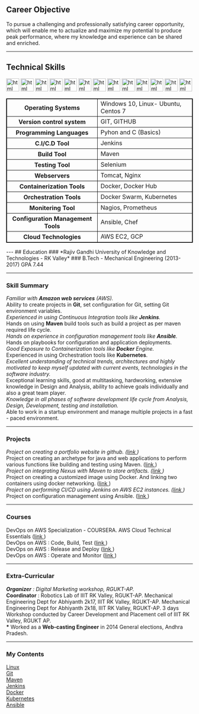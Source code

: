 ## Career Objective

To pursue a challenging and professionally satisfying career opportunity, which will enable me to actualize and maximize my potential to produce peak performance, where my knowledge and experience can be shared and enriched.

---

## Technical Skills
<p align='left'>
  <img src="https://upload.wikimedia.org/wikipedia/commons/thumb/3/35/Tux.svg/1200px-Tux.svg.png" alt="html" width="35" height="35">
   <img src="https://git-scm.com/images/logos/downloads/Git-Icon-1788C.png" alt="html" width="35" height="35">
   <img src="https://upload.wikimedia.org/wikipedia/commons/thumb/5/52/Apache_Maven_logo.svg/2560px-Apache_Maven_logo.svg.png" alt="html" width="35" height="35">
   <img src="https://user-images.githubusercontent.com/7955995/29498304-ee71d418-85c6-11e7-9f95-e87a4439ed3c.png" alt="html" width="35" height="35">
   <img src="https://www.logolynx.com/images/logolynx/s_59/59c885c20205e66a44aa9b812defd201.jpeg" alt="html" width="35" height="35">
   <img src="https://logowik.com/content/uploads/images/jenkins8460.jpg" alt="html" width="35" height="35">
   <img src="https://logos-world.net/wp-content/uploads/2021/02/Docker-Symbol.png" alt="html" width="35" height="35">
   <img src="https://www.vectorlogo.zone/logos/kubernetes/kubernetes-ar21.png" alt="html" width="35" height="35">
  <img src="https://upload.wikimedia.org/wikipedia/commons/thumb/2/24/Ansible_logo.svg/1664px-Ansible_logo.svg.png" alt="html" width="35" height="35">
  <img src="https://www.vectorlogo.zone/logos/terraformio/terraformio-ar21.png" alt="html" width="35" height="35">
  <img src="https://www.nagios.org/wp-content/uploads/2015/06/Nagios-Logo.jpg" alt="html" width="35" height="35">
  <img src="https://www.vectorlogo.zone/logos/prometheusio/prometheusio-ar21.png" alt="html" width="35" height="35">
  <img src="https://upload.wikimedia.org/wikipedia/commons/thumb/9/93/Amazon_Web_Services_Logo.svg/1200px-Amazon_Web_Services_Logo.svg.png" alt="html" width="35" height="35">
  
</p>

<html>
<head>
<style>
table, th, td {
  border: 1px solid black;
}
</style>
</head>
<body>
<table style="width:100%">
  <tr>
    <th>Operating Systems</th>
    <td>Windows 10, Linux- Ubuntu, Centos 7</td> 
  </tr>
  <tr>
    <th>Version control system</th>
    <td>GIT, GITHUB</td>
  </tr>
  <tr>
    <th>Programming Languages</th>
    <td>Pyhon and C (Basics)</td>
  </tr>
  <tr>
    <th>C.I/C.D Tool</th>
    <td>Jenkins</td>
  </tr>
  <tr>
    <th>Build Tool</th>
    <td>Maven</td>
  </tr>
  <tr>
    <th>Testing Tool</th>
    <td>Selenium</td>
  </tr>
  <tr>
    <th>Webservers</th>
    <td>Tomcat, Nginx</td>
  </tr>
  <tr>
    <th>Containerization Tools</th>
    <td>Docker, Docker Hub</td>
  </tr>
  <tr>
    <th>Orchestration Tools</th>
    <td>Docker Swarm, Kubernetes</td>
  </tr>
  <tr>
    <th>Monitering Tool</th>
    <td>Nagios, Prometheus</td>
  </tr>
  <tr>
    <th>Configuration Management Tools</th>
    <td>Ansible, Chef</td>
  </tr>
  <tr>
    <th>Cloud Technologies</th>
    <td>AWS EC2, GCP</td>
  </tr>
</table>

</body>
</html>
---
## Education
### *Rajiv Gandhi University of Knowledge and Technologies - RK Valley*
### B.Tech - Mechanical Engineering (2013- 2017)
GPA 7.44

---

### Skill Summary
<b>*</b> Familiar with <b>Amazon web services</b> (AWS).<br>
<b>*</b> Ability to create projects in <b>Git</b>, set configuration for Git, setting Git environment variables.<br>
<b>*</b> Experienced in using Continuous Integration tools like <b>Jenkins</b>.<br>
<b>*</b> Hands on using <b>Maven</b> build tools such as build a project as per maven required life cycle.<br>
<b>*</b> Hands on experience in configuration management tools like <b>Ansible</b>.<br>
<b>*</b> Hands on playbooks for configuration and application deployments.<br>
<b>*</b> Good Exposure to Containerization tools like <b>Docker</b> Engine.<br>
<b>*</b> Experienced in using Orchestration tools like <b>Kubernetes</b>.<br>
<b>*</b> Excellent understanding of technical trends, architectures and highly motivated to keep myself updated with current events, technologies in the software industry.<br> 
<b>*</b> Exceptional learning skills, good at multitasking, hardworking, extensive knowledge in Design and Analysis, ability to achieve goals individually and also a great team player.<br>
<b>*</b> Knowledge in all phases of software development life cycle from Analysis, Design, Development, testing and installation.<br>
<b>*</b> Able to work in a startup environment and manage multiple projects in a fast - paced environment.<br>

---

### Projects
<b>*</b> Project on creating a portfolio website in github. (<a href="http://bahadoor009.github.io/">link </a>)<br>
<b>*</b> Project on creating an archetype for java and web applications to perform various functions like building and testing using Maven. (<a href="https://bahadoor009.github.io/maven/">link </a>)<br>
<b>*</b> Project on integrating Nexus with Maven to store artifacts. (<a href="https://bahadoor009.github.io/maven/">link </a>)<br>
<b>*</b> Project on creating a customized image using Docker. And linking two containers using docker networking. (<a href="https://bahadoor009.github.io/docker/">link </a>)<br>
<b>*</b> Project on performing CI/CD using Jenkins on AWS EC2 instances. (<a href="https://bahadoor009.github.io/jenkins/">link </a>)<br>
<b>*</b> Project on configuration management using Ansible. (<a href="https://bahadoor009.github.io/ansible/">link </a>)<br>

---
### Courses

DevOps on AWS Specialization - COURSERA.
AWS Cloud Technical Essentials (<a href="https://coursera.org/share/69db295c2d3a85633bd0d364dd9edfc9">link </a>)<br>
DevOps on AWS : Code, Build, Test (<a href="https://coursera.org/share/e3c194bd963236f76731ac5c1d6176d9">link </a>)<br>
DevOps on AWS : Release and Deploy (<a href="https://coursera.org/share/cf682cfcef871871fe862aa6aab1dc9c">link </a>)<br>
DevOps on AWS : Operate and Monitor (<a href="https://coursera.org/share/3510fdf387a17abe7f2d5c5cd4f6e1f3">link </a>)<br>

---
### Extra-Curricular

<b>*</b> <b>Organizer</b> : Digital Marketing workshop, RGUKT-AP.<br>
<b>*</b> <b>Coordinator</b> :  Robotics Lab of IIIT RK Valley, RGUKT-AP. Mechanical Engineering Dept for Abhiyanth 2k17, IIIT RK Valley, RGUKT-AP. Mechanical Engineering Dept for Abhiyanth 2k18, IIIT RK Valley, RGUKT-AP. 3 days Workshop conducted by Career Development and Placement cell of IIIT RK Valley, RGUKT AP.<br>
<b>*</b> Worked as a <b>Web-casting Engineer</b> in 2014 General elections, Andhra Pradesh.<br>

---
### My Contents
<a href="https://bahadoor009.github.io/linux/">Linux </a><br>
<a href="https://bahadoor009.github.io/git/">Git </a><br>
<a href="https://bahadoor009.github.io/maven/">Maven </a><br>
<a href="https://bahadoor009.github.io/jenkins/">Jenkins </a><br>
<a href="https://bahadoor009.github.io/docker/">Docker </a><br>
<a href="https://bahadoor009.github.io/kubernetes/">Kubernetes </a><br>
<a href="https://bahadoor009.github.io/ansible/">Ansible </a><br>
